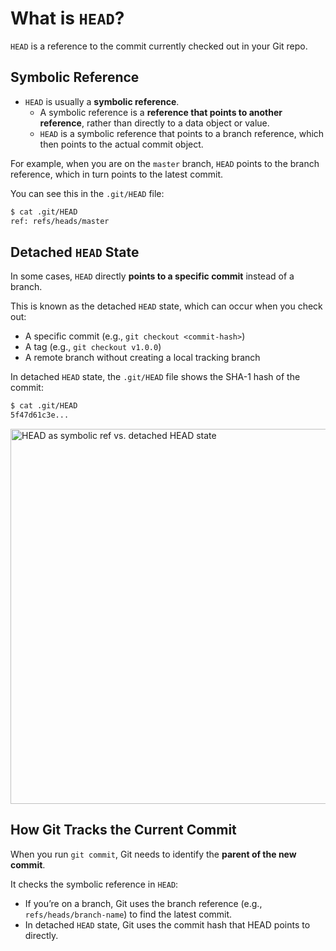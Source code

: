 # What is `HEAD`?

`HEAD` is a reference to the commit currently checked out in your Git repo. 

## Symbolic Reference

* `HEAD` is usually a **symbolic reference**.
  * A symbolic reference is a **reference that points to another reference**, rather than directly to a data object or value.
  * `HEAD` is a symbolic reference that points to a branch reference, which then points to the actual commit object.
    
For example, when you are on the `master` branch, `HEAD` points to the branch reference, which in turn points to the latest commit. 

You can see this in the `.git/HEAD` file:

```bash
$ cat .git/HEAD
ref: refs/heads/master
```

## Detached `HEAD` State

In some cases, `HEAD` directly **points to a specific commit** instead of a branch.

This is known as the detached `HEAD` state, which can occur when you check out:

* A specific commit (e.g., `git checkout <commit-hash>`)
* A tag (e.g., `git checkout v1.0.0`)
* A remote branch without creating a local tracking branch

In detached `HEAD` state, the `.git/HEAD` file shows the SHA-1 hash of the commit:

```bash
$ cat .git/HEAD
5f47d61c3e...
```

<img src="https://github.com/user-attachments/assets/9d75d422-8af8-458e-a88a-873b121d2558" alt="HEAD as symbolic ref vs. detached HEAD state" width="600" />

## How Git Tracks the Current Commit

When you run `git commit`, Git needs to identify the **parent of the new commit**. 

It checks the symbolic reference in `HEAD`:

 * If you’re on a branch, Git uses the branch reference (e.g., `refs/heads/branch-name`) to find the latest commit.
 * In detached `HEAD` state, Git uses the commit hash that HEAD points to directly.
   
